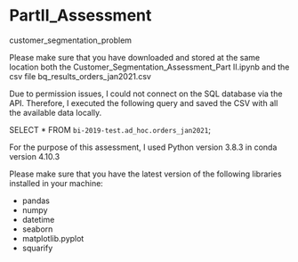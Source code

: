 # PartII_Assessment
customer_segmentation_problem

Please make sure that you have downloaded and stored at the same location both the Customer_Segmentation_Assessment_Part II.ipynb and the csv file bq_results_orders_jan2021.csv

Due to permission issues, I could not connect on the SQL database via the API. Therefore, I executed the following query and saved the CSV with all the available data locally.

SELECT *
FROM `bi-2019-test.ad_hoc.orders_jan2021`;

For the purpose of this assessment, I used Python version 3.8.3 in conda version 4.10.3

Please make sure that you have the latest version of the following libraries installed in your machine:
- pandas
- numpy
- datetime
- seaborn
- matplotlib.pyplot
- squarify
